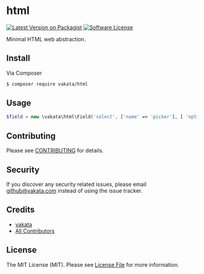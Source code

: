 # html

[![Latest Version on Packagist][ico-version]][link-packagist]
[![Software License][ico-license]](LICENSE.md)

Minimal HTML web abstraction.

## Install

Via Composer

``` bash
$ composer require vakata/html
```

## Usage

``` php
$field = new \vakata\html\Field('select', ['name' => 'picker'], [ 'options' => [], 'label' => '' ]);
```

## Contributing

Please see [CONTRIBUTING](CONTRIBUTING.md) for details.

## Security

If you discover any security related issues, please email github@vakata.com instead of using the issue tracker.

## Credits

- [vakata][link-author]
- [All Contributors][link-contributors]

## License

The MIT License (MIT). Please see [License File](LICENSE) for more information. 

[ico-version]: https://img.shields.io/packagist/v/vakata/html.svg?style=flat-square
[ico-license]: https://img.shields.io/badge/license-MIT-brightgreen.svg?style=flat-square
[ico-downloads]: https://img.shields.io/packagist/dt/vakata/html.svg?style=flat-square

[link-packagist]: https://packagist.org/packages/vakata/html
[link-downloads]: https://packagist.org/packages/vakata/html
[link-author]: https://github.com/vakata
[link-contributors]: ../../contributors
[link-cc]: https://codeclimate.com/github/vakata/html

